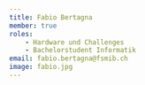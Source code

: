 ```yaml
---
title: Fabio Bertagna
member: true
roles:
    - Hardware und Challenges
    - Bachelorstudent Informatik
email: fabio.bertagna@fsmib.ch
image: fabio.jpg
---
```


